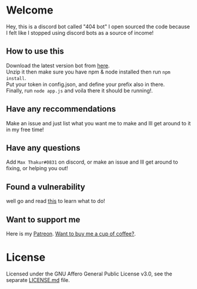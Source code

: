 # Welcome
  Hey, this is a discord bot called "404 bot" I open sourced the code because I felt like I stopped using discord bots as a     source of income!
  ## How to use this
   Download the latest version bot from [here](https://github.com/maxistheadmin/dbot-404/releases).                           
   Unzip it then make sure you have npm & node installed then run `npm install`.                                               
   Put your token in config.json, and define your prefix also in there.                                                       
   Finally, run `node app.js` and voila there it should be running!.                                                           
  ## Have any reccommendations
   Make an issue and just list what you want me to make and Ill get around to it in my free time!
  ## Have any questions
   Add `Max Thakur#0831` on discord, or make an issue and Ill get around to fixing, or helping you out!
  ## Found a vulnerability
   well go and read [this](https://github.com/maxistheadmin/dbot-404/blob/master/SECURITY.md) to learn what to do!
  ## Want to support me
   Here is my [Patreon](https://www.patreon.com/MaxThakurCodes). 
   [Want to buy me a cup of coffee?](https://www.buymeacoffee.com/MaxThakurCodes).
# License
Licensed under the GNU Affero General Public License v3.0, see the separate [LICENSE.md](https://github.com/MaxThakurCodes/dbot-404/blob/master/LICENSE) file.
